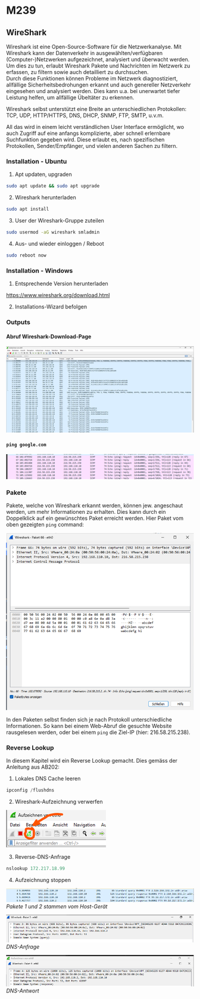# M239

## WireShark

Wireshark ist eine Open-Source-Software für die Netzwerkanalyse. Mit Wireshark kann der Datenverkehr in ausgewählten/verfügbaren (Computer-)Netzwerken aufgezeichnet, analysiert und überwacht werden. Um dies zu tun, erlaubt Wireshark Pakete und Nachrichten im Netzwerk zu erfassen, zu filtern sowie auch detailliert zu durchsuchen.<br>
Durch diese Funktionen können Probleme im Netzwerk diagnostiziert, allfällige Sicherheitsbedrohungen erkannt und auch genereller Netzverkehr eingesehen und analysiert werden. Dies kann u.a. bei unerwartet tiefer Leistung helfen, um allfällige Übeltäter zu erkennen.

Wireshark selbst unterstützt eine Breite an unterschiedlichen Protokollen: TCP, UDP, HTTP/HTTPS, DNS, DHCP, SNMP, FTP, SMTP, u.v.m.

All das wird in einem leicht verständlichen User Interface ermöglicht, wo auch Zugriff auf eine anfangs komplizierte, aber schnell erlernbare Suchfunktion gegeben wird. Diese erlaubt es, nach spezifischen Protokollen, Sender/Empfänger, und vielen anderen Sachen zu filtern.

### Installation - Ubuntu

1. Apt updaten, upgraden

```bash
sudo apt update && sudo apt upgrade
```

2. Wireshark herunterladen

```bash
sudo apt install
```

3. User der Wireshark-Gruppe zuteilen

```bash
sudo usermod -aG wireshark smladmin
```

4. Aus- und wieder einloggen / Reboot

```bash
sudo reboot now
```

### Installation - Windows

1. Entsprechende Version herunterladen

<https://www.wireshark.org/download.html>

2. Installations-Wizard befolgen

### Outputs

#### Abruf Wireshark-Download-Page

![Alt text](image.png)

#### `ping google.com`

![Alt text](image-1.png)

### Pakete

Pakete, welche von Wireshark erkannt werden, können jew. angeschaut werden, um mehr Informationen zu erhalten. Dies kann durch ein Doppelklick auf ein gewünschtes Paket erreicht werden. Hier Paket vom oben gezeigten `ping` command:

![Alt text](image-2.png)

In den Paketen selbst finden sich je nach Protokoll unterschiedliche Informationen. So kann bei einem Web-Abruf die gesuchte Website rausgelesen werden, oder bei einem `ping` die Ziel-IP (hier: 216.58.215.238).

### Reverse Lookup

In diesem Kapitel wird ein Reverse Lookup gemacht. Dies gemäss der Anleitung aus AB202:

1. Lokales DNS Cache leeren

```powershell
ipconfig /flushdns
```

2. Wireshark-Aufzeichnung verwerfen

![Alt text](image-3.png)

3. Reverse-DNS-Anfrage

```powershell
nslookup 172.217.18.99
```

4. Aufzeichnung stoppen

![Alt text](image-4.png)
*Pakete 1 und 2 stammen vom Host-Gerät*

![Alt text](image-5.png)
*DNS-Anfrage*

![Alt text](image-6.png)
*DNS-Antwort*